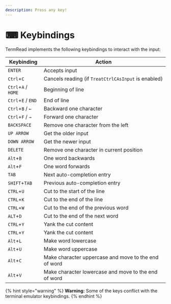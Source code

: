 ```yaml
---
description: Press any key!
---
```


# ⌨ Keybindings

TermRead implements the following keybindings to interact with the input:

| Keybinding          | Action                                               |
| ------------------- | ---------------------------------------------------- |
| `ENTER`             | Accepts input                                        |
| `Ctrl`+`C`          | Cancels reading (if `TreatCtrlCAsInput` is enabled)  |
| `Ctrl`+`A` / `HOME` | Beginning of line                                    |
| `Ctrl`+`E` / `END`  | End of line                                          |
| `Ctrl`+`B` / `←`    | Backward one character                               |
| `Ctrl`+`F` / `→`    | Forward one character                                |
| `BACKSPACE`         | Remove one character from the left                   |
| `UP ARROW`          | Get the older input                                  |
| `DOWN ARROW`        | Get the newer input                                  |
| `DELETE`            | Remove one character in current position             |
| `Alt`+`B`           | One word backwards                                   |
| `Alt`+`F`           | One word forwards                                    |
| `TAB`               | Next auto-completion entry                           |
| `SHIFT`+`TAB`       | Previous auto-completion entry                       |
| `CTRL`+`U`          | Cut to the start of the line                         |
| `CTRL`+`K`          | Cut to the end of the line                           |
| `CTRL`+`W`          | Cut to the end of the previous word                  |
| `ALT`+`D`           | Cut to the end of the next word                      |
| `CTRL`+`Y`          | Yank the cut content                                 |
| `CTRL`+`Y`          | Yank the cut content                                 |
| `Alt`+`L`           | Make word lowercase                                  |
| `Alt`+`U`           | Make word uppercase                                  |
| `Alt`+`C`           | Make character uppercase and move to the end of word |
| `Alt`+`V`           | Make character lowercase and move to the end of word |

{% hint style="warning" %}
**Warning:** Some of the keys conflict with the terminal emulator keybindings.
{% endhint %}
